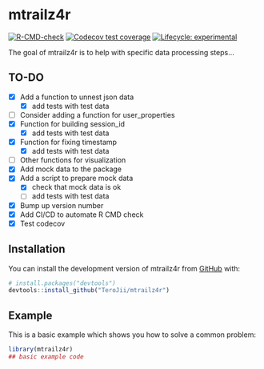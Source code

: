 
<!-- README.md is generated from README.Rmd. Please edit that file -->

# mtrailz4r

<!-- badges: start -->

[![R-CMD-check](https://github.com/TeroJii/mtrailz4r/actions/workflows/R-CMD-check.yaml/badge.svg)](https://github.com/TeroJii/mtrailz4r/actions/workflows/R-CMD-check.yaml)
[![Codecov test
coverage](https://codecov.io/gh/TeroJii/mtrailz4r/branch/main/graph/badge.svg)](https://app.codecov.io/gh/TeroJii/mtrailz4r?branch=main)
[![Lifecycle:
experimental](https://img.shields.io/badge/lifecycle-experimental-orange.svg)](https://lifecycle.r-lib.org/articles/stages.html#experimental)
<!-- badges: end -->

The goal of mtrailz4r is to help with specific data processing steps…

## TO-DO

- [x] Add a function to unnest json data
  - [x] add tests with test data
- [ ] Consider adding a function for user_properties
- [x] Function for building session_id
  - [x] add tests with test data
- [x] Function for fixing timestamp
  - [x] add tests with test data
- [ ] Other functions for visualization
- [x] Add mock data to the package
- [x] Add a script to prepare mock data
  - [x] check that mock data is ok
  - [ ] add tests with test data
- [x] Bump up version number
- [x] Add CI/CD to automate R CMD check
- [x] Test codecov

## Installation

You can install the development version of mtrailz4r from
[GitHub](https://github.com/) with:

``` r
# install.packages("devtools")
devtools::install_github("TeroJii/mtrailz4r")
```

## Example

This is a basic example which shows you how to solve a common problem:

``` r
library(mtrailz4r)
## basic example code
```
